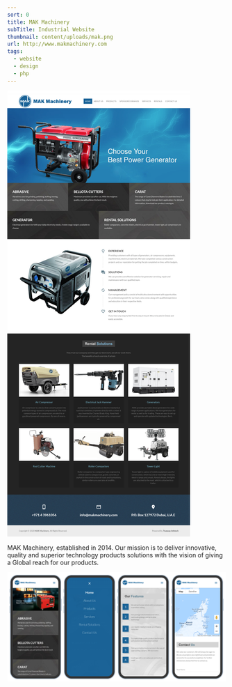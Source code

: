 ```yaml
---
sort: 0
title: MAK Machinery
subTitle: Industrial Website
thumbnail: content/uploads/mak.png
url: http://www.makmachinery.com
tags:
  - website
  - design
  - php
---
```


![MAK](content/uploads/mak-home.png)

MAK Machinery, established in 2014. Our mission is to deliver innovative, quality and superior technology products solutions with the vision of giving a Global reach for our products.

![MAK](content/uploads/mak-responsive.png)
